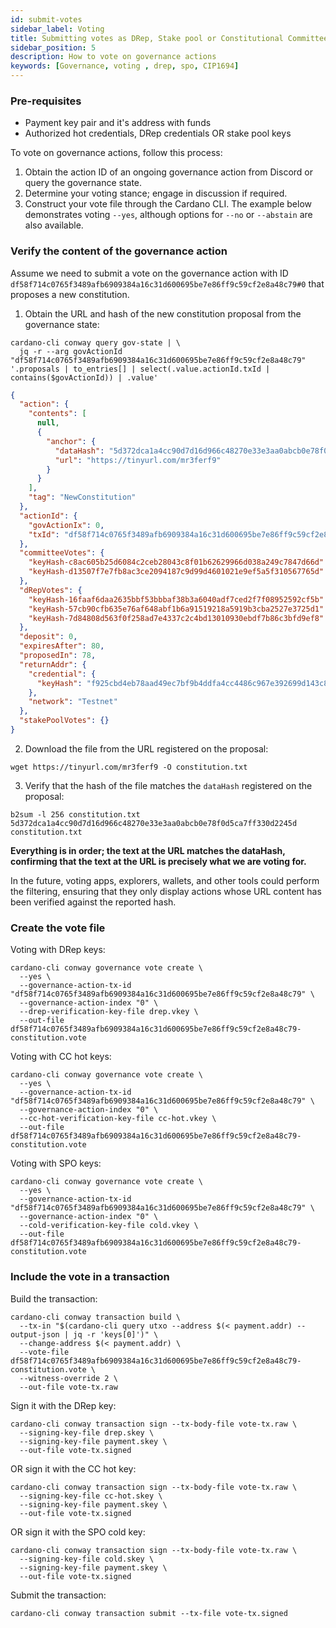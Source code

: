 ```yaml
---
id: submit-votes
sidebar_label: Voting 
title: Submitting votes as DRep, Stake pool or Constitutional Committee member
sidebar_position: 5
description: How to vote on governance actions 
keywords: [Governance, voting , drep, spo, CIP1694]
---
```



### Pre-requisites

* Payment key pair and it's address with funds
* Authorized hot credentials, DRep credentials OR stake pool keys

To vote on governance actions, follow this process:

1. Obtain the action ID of an ongoing governance action from Discord or query the governance state.
2. Determine your voting stance; engage in discussion if required.
3. Construct your vote file through the Cardano CLI. The example below demonstrates voting `--yes`, although options for `--no` or `--abstain` are also available.

### Verify the content of the governance action

Assume we need to submit a vote on the governance action with ID `df58f714c0765f3489afb6909384a16c31d600695be7e86ff9c59cf2e8a48c79#0` that proposes a new constitution.

1. Obtain the URL and hash of the new constitution proposal from the governance state:

```shell
cardano-cli conway query gov-state | \
  jq -r --arg govActionId "df58f714c0765f3489afb6909384a16c31d600695be7e86ff9c59cf2e8a48c79" '.proposals | to_entries[] | select(.value.actionId.txId | contains($govActionId)) | .value'
```

```json
{
  "action": {
    "contents": [
      null,
      {
        "anchor": {
          "dataHash": "5d372dca1a4cc90d7d16d966c48270e33e3aa0abcb0e78f0d5ca7ff330d2245d",
          "url": "https://tinyurl.com/mr3ferf9"
        }
      }
    ],
    "tag": "NewConstitution"
  },
  "actionId": {
    "govActionIx": 0,
    "txId": "df58f714c0765f3489afb6909384a16c31d600695be7e86ff9c59cf2e8a48c79"
  },
  "committeeVotes": {
    "keyHash-c8ac605b25d6084c2ceb28043c8f01b62629966d038a249c7847d66d": "VoteYes",
    "keyHash-d13507f7e7fb8ac3ce2094187c9d99d4601021e9ef5a5f310567765d": "VoteYes"
  },
  "dRepVotes": {
    "keyHash-16faaf6daa2635bbf53bbbaf38b3a6040adf7ced2f7f08952592cf5b": "VoteYes",
    "keyHash-57cb90cfb635e76af648abf1b6a91519218a5919b3cba2527e3725d1": "VoteYes",
    "keyHash-7d84808d563f0f258ad7e4337c2c4bd13010930ebdf7b86c3bfd9ef8": "VoteYes"
  },
  "deposit": 0,
  "expiresAfter": 80,
  "proposedIn": 78,
  "returnAddr": {
    "credential": {
      "keyHash": "f925cbd4eb78aad49ec7bf9b4ddfa4cc4486c967e392699d143c81aa"
    },
    "network": "Testnet"
  },
  "stakePoolVotes": {}
}
```

2. Download the file from the URL registered on the proposal:

````shell
wget https://tinyurl.com/mr3ferf9 -O constitution.txt
````

3. Verify that the hash of the file matches the `dataHash` registered on the proposal:

````shell
b2sum -l 256 constitution.txt
5d372dca1a4cc90d7d16d966c48270e33e3aa0abcb0e78f0d5ca7ff330d2245d  constitution.txt
````

**Everything is in order; the text at the URL matches the dataHash, confirming that the text at the URL is precisely what we are voting for.**

In the future, voting apps, explorers, wallets, and other tools could perform the filtering, ensuring that they only display actions whose URL content has been verified against the reported hash.

### Create the vote file

Voting with DRep keys:

```shell
cardano-cli conway governance vote create \
  --yes \
  --governance-action-tx-id "df58f714c0765f3489afb6909384a16c31d600695be7e86ff9c59cf2e8a48c79" \
  --governance-action-index "0" \
  --drep-verification-key-file drep.vkey \
  --out-file df58f714c0765f3489afb6909384a16c31d600695be7e86ff9c59cf2e8a48c79-constitution.vote
```

Voting with CC hot keys:

```shell
cardano-cli conway governance vote create \
  --yes \
  --governance-action-tx-id "df58f714c0765f3489afb6909384a16c31d600695be7e86ff9c59cf2e8a48c79" \
  --governance-action-index "0" \
  --cc-hot-verification-key-file cc-hot.vkey \
  --out-file df58f714c0765f3489afb6909384a16c31d600695be7e86ff9c59cf2e8a48c79-constitution.vote
```

Voting with SPO keys:

```shell
cardano-cli conway governance vote create \
  --yes \
  --governance-action-tx-id "df58f714c0765f3489afb6909384a16c31d600695be7e86ff9c59cf2e8a48c79" \
  --governance-action-index "0" \
  --cold-verification-key-file cold.vkey \
  --out-file df58f714c0765f3489afb6909384a16c31d600695be7e86ff9c59cf2e8a48c79-constitution.vote
```

### Include the vote in a transaction

Build the transaction:

```shell
cardano-cli conway transaction build \
  --tx-in "$(cardano-cli query utxo --address $(< payment.addr) --output-json | jq -r 'keys[0]')" \
  --change-address $(< payment.addr) \
  --vote-file df58f714c0765f3489afb6909384a16c31d600695be7e86ff9c59cf2e8a48c79-constitution.vote \
  --witness-override 2 \
  --out-file vote-tx.raw
```

Sign it with the DRep key:

```shell
cardano-cli conway transaction sign --tx-body-file vote-tx.raw \
  --signing-key-file drep.skey \
  --signing-key-file payment.skey \
  --out-file vote-tx.signed
```

OR sign it with the CC hot key:

```shell
cardano-cli conway transaction sign --tx-body-file vote-tx.raw \
  --signing-key-file cc-hot.skey \
  --signing-key-file payment.skey \
  --out-file vote-tx.signed
```

OR sign it with the SPO cold key:

```shell
cardano-cli conway transaction sign --tx-body-file vote-tx.raw \
  --signing-key-file cold.skey \
  --signing-key-file payment.skey \
  --out-file vote-tx.signed
```

Submit the transaction:

```shell
cardano-cli conway transaction submit --tx-file vote-tx.signed
```
